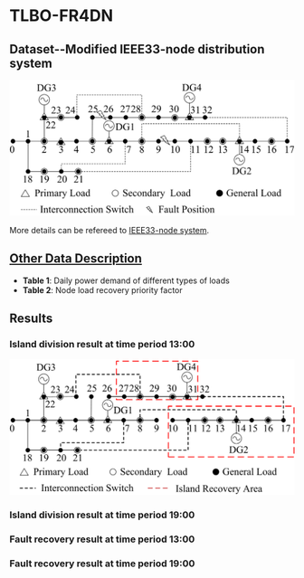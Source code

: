 # TLBO-FR4DN

## Dataset--Modified IEEE33-node distribution system
<div align=center><img width="513" height="240" src="images/modified IEEE33-node system.png"/></div>  

More details can be refereed to [IEEE33-node system](IEEE33-node-system.md).

## [Other Data Description](other-data-description.md)
- **Table 1**: Daily power demand of different types of loads
- **Table 2**: Node load recovery priority factor

## Results
### Island division result at time period 13:00 
<div align=center><img width="513" height="240" src="images/island division at 13.png"/></div>  

### Island division result at time period 19:00 

### Fault recovery result at time period 13:00 

### Fault recovery result at time period 19:00 
